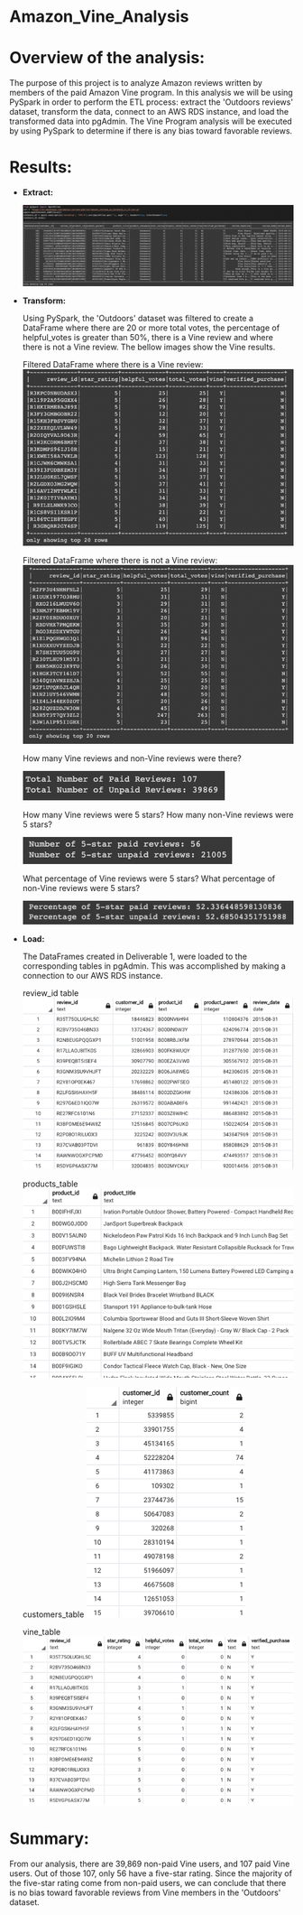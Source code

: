 # Amazon_Vine_Analysis

# Overview of the analysis: 

The purpose of this project is to analyze Amazon reviews written by members of the paid Amazon Vine program. In this analysis we will be using PySpark in order to perform the ETL process: extract the 'Outdoors reviews' dataset, transform the data, connect to an AWS RDS instance, and load the transformed data into pgAdmin. The Vine Program analysis will be executed by using PySpark to determine if there is any bias toward favorable reviews.

# Results: 
-   **Extract:**

    ![](/Resources/extract.png)

-   **Transform:**

    Using PySpark, the 'Outdoors' dataset was filtered to create a DataFrame where there are 20 or more total votes, the percentage of helpful_votes is greater than 50%, there is a Vine review and where there is not a Vine review. The bellow images show the Vine results.

    Filtered DataFrame where there is a Vine review:
    ![](/Resources/paidVine_df2.png)

    Filtered DataFrame where there is not a Vine review:
    ![](/Resources/unPaidVine_df2.png)


    How many Vine reviews and non-Vine reviews were there?

    ![](/Resources/vineReviews.png)

    How many Vine reviews were 5 stars? How many non-Vine reviews were 5 stars?

    ![](/Resources/5star_vine.png)

    What percentage of Vine reviews were 5 stars? What percentage of non-Vine reviews were 5 stars?

    ![](/Resources/vine_percentage.png)

-   **Load:**

    The DataFrames created in Deliverable 1, were loaded to the corresponding tables in pgAdmin. This was accomplished by making a connection to our AWS RDS instance.
    
    review_id table
    ![](/Resources/review_id.png) 


    products_table
    ![](/Resources/products_table.png)


    customers_table
    ![](/Resources/customers_table.png)


    vine_table
    ![](/Resources/vine_table.png)
    

# Summary:

From our analysis, there are 39,869 non-paid Vine users, and 107 paid Vine users. Out of those 107, only 56 have a five-star rating. Since the majority of the five-star rating come from non-paid users, we can conclude that there is no bias toward favorable reviews from Vine members in the 'Outdoors' dataset.
